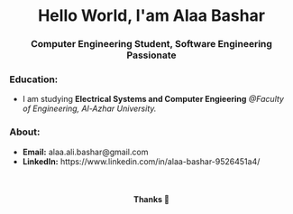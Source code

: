<html>

  <h1 align="center">Hello World, I'am Alaa Bashar</h1>
  <h3 align="center">Computer Engineering Student, Software Engineering Passionate</h3>
  
  <h3>Education:</h3>
  <ul>
    <li>I am studying <b>Electrical Systems and Computer Engieering</b> <i>@Faculty of Engineering, Al-Azhar University.</i></li>
  </ul>
  
  <h3>About:</h3>
  <ul>
    <li><b>Email:</b> alaa.ali.bashar@gmail.com</li>
    <li><b>LinkedIn:</b> https://www.linkedin.com/in/alaa-bashar-9526451a4/</li>
  </ul>

  <br/>
  <h4 align="center"><b>Thanks 🤍</b></h4>
</html>
